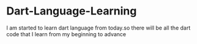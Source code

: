 # Dart-Language-Learning
I am started to learn dart language from today.so there will be all the dart code that I learn from my beginning to advance 
